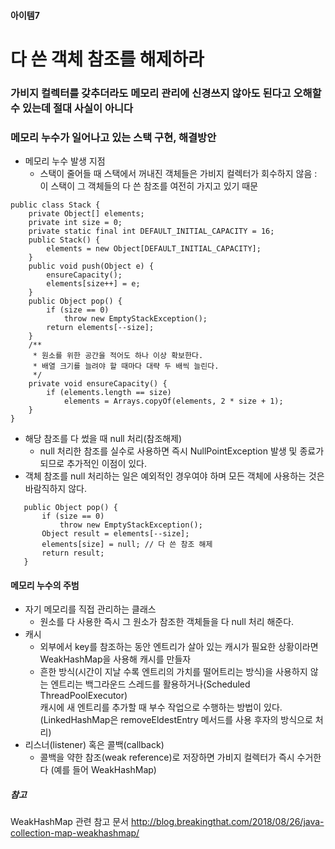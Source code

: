 #### 아이템7
# 다 쓴 객체 참조를 해제하라

###  가비지 컬렉터를 갖추더라도 메모리 관리에 신경쓰지 않아도 된다고 오해할 수 있는데 절대 사실이 아니다

### 메모리 누수가 일어나고 있는 스택 구현, 해결방안
- 메모리 누수 발생 지점
   - 스택이 줄어들 때 스택에서 꺼내진 객체들은 가비지 컬렉터가 회수하지 않음 : 이 스택이 그 객체들의 다 쓴 참조를 여전히 가지고 있기 때문
```
public class Stack {
    private Object[] elements;
    private int size = 0;
    private static final int DEFAULT_INITIAL_CAPACITY = 16;
    public Stack() {
        elements = new Object[DEFAULT_INITIAL_CAPACITY];
    }
    public void push(Object e) {
        ensureCapacity();
        elements[size++] = e;
    }
    public Object pop() {
        if (size == 0)
            throw new EmptyStackException();
        return elements[--size];
    }
    /**
     * 원소를 위한 공간을 적어도 하나 이상 확보한다.
     * 배열 크기를 늘려야 할 때마다 대략 두 배씩 늘린다.
     */
    private void ensureCapacity() {
        if (elements.length == size)
            elements = Arrays.copyOf(elements, 2 * size + 1);
    }
}
```
- 해당 참조를 다 썼을 때 null 처리(참조해제) 
  - null 처리한 참조를 실수로 사용하면 즉시 NullPointException 발생 및 종료가 되므로 추가적인 이점이 있다.
- 객체 참조를 null 처리하는 일은 예외적인 경우여야 하며 모든 객체에 사용하는 것은 바람직하지 않다.
```
   public Object pop() {
       if (size == 0)
           throw new EmptyStackException();
       Object result = elements[--size];
       elements[size] = null; // 다 쓴 참조 해제
       return result;
   }
```

#### 메모리 누수의 주범
- 자기 메모리를 직접 관리하는 클래스
  - 원소를 다 사용한 즉시 그 원소가 참조한 객체들을 다 null 처리 해준다.
- 캐시
  - 외부에서 key를 참조하는 동안 엔트리가 살아 있는 캐시가 필요한 상황이라면 WeakHashMap을 사용해 캐시를 만들자
  - 흔한 방식(시간이 지날 수록 엔트리의 가치를 떨어트리는 방식)을 사용하지 않는 엔트리는 
    백그라운드 스레드를 활용하거나(Scheduled ThreadPoolExecutor)  
    캐시에 새 엔트리를 추가할 때 부수 작업으로 수행하는 방법이 있다. (LinkedHashMap은 removeEldestEntry 메서드를 사용 후자의 방식으로 처리)
- 리스너(listener) 혹은 콜백(callback)
  - 콜백을 약한 참조(weak reference)로 저장하면 가비지 컬렉터가 즉시 수거한다 (예를 들어 WeakHashMap)


##### 참고
WeakHashMap 관련 참고 문서 http://blog.breakingthat.com/2018/08/26/java-collection-map-weakhashmap/
